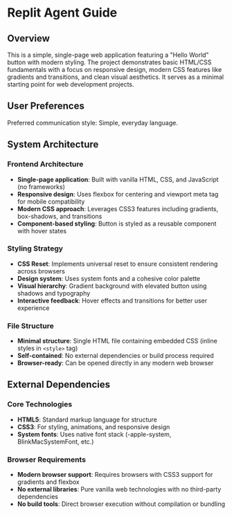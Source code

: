 # Replit Agent Guide

## Overview

This is a simple, single-page web application featuring a "Hello World" button with modern styling. The project demonstrates basic HTML/CSS fundamentals with a focus on responsive design, modern CSS features like gradients and transitions, and clean visual aesthetics. It serves as a minimal starting point for web development projects.

## User Preferences

Preferred communication style: Simple, everyday language.

## System Architecture

### Frontend Architecture
- **Single-page application**: Built with vanilla HTML, CSS, and JavaScript (no frameworks)
- **Responsive design**: Uses flexbox for centering and viewport meta tag for mobile compatibility
- **Modern CSS approach**: Leverages CSS3 features including gradients, box-shadows, and transitions
- **Component-based styling**: Button is styled as a reusable component with hover states

### Styling Strategy
- **CSS Reset**: Implements universal reset to ensure consistent rendering across browsers
- **Design system**: Uses system fonts and a cohesive color palette
- **Visual hierarchy**: Gradient background with elevated button using shadows and typography
- **Interactive feedback**: Hover effects and transitions for better user experience

### File Structure
- **Minimal structure**: Single HTML file containing embedded CSS (inline styles in `<style>` tag)
- **Self-contained**: No external dependencies or build process required
- **Browser-ready**: Can be opened directly in any modern web browser

## External Dependencies

### Core Technologies
- **HTML5**: Standard markup language for structure
- **CSS3**: For styling, animations, and responsive design
- **System fonts**: Uses native font stack (-apple-system, BlinkMacSystemFont, etc.)

### Browser Requirements
- **Modern browser support**: Requires browsers with CSS3 support for gradients and flexbox
- **No external libraries**: Pure vanilla web technologies with no third-party dependencies
- **No build tools**: Direct browser execution without compilation or bundling